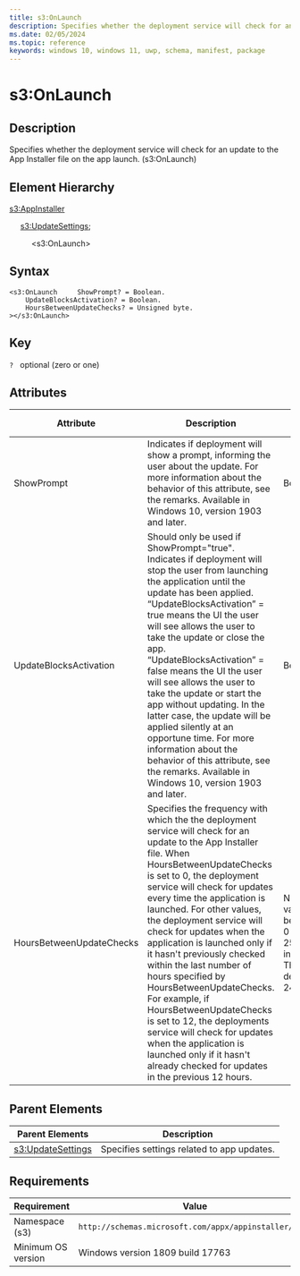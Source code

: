 ```yaml
---
title: s3:OnLaunch
description: Specifies whether the deployment service will check for an update to the App Installer file on the app launch. (s3:OnLaunch)
ms.date: 02/05/2024
ms.topic: reference
keywords: windows 10, windows 11, uwp, schema, manifest, package 
---
```


# s3:OnLaunch

## Description

Specifies whether the deployment service will check for an update to the App Installer file on the app launch. (s3:OnLaunch)



## Element Hierarchy

[s3:AppInstaller](element-s3-appinstaller.md)

&nbsp;&nbsp;&nbsp;&nbsp; [s3:UpdateSettings](element-s3-updatesettings.md);

&nbsp;&nbsp;&nbsp;&nbsp; &nbsp;&nbsp;&nbsp;&nbsp;  &lt;s3:OnLaunch&gt;

## Syntax

```syntax
<s3:OnLaunch     ShowPrompt? = Boolean.
    UpdateBlocksActivation? = Boolean.
    HoursBetweenUpdateChecks? = Unsigned byte.
></s3:OnLaunch>
```

## Key
`?`    optional (zero or one) 


## Attributes

| Attribute | Description | Data type | Required |
| -----------| -------------| -----------| ----------|
| ShowPrompt | Indicates if deployment will show a prompt, informing the user about the update. For more information about the behavior of this attribute, see the remarks. Available in Windows 10, version 1903 and later. | Boolean.| No |
| UpdateBlocksActivation | Should only be used if ShowPrompt="true". Indicates if deployment will stop the user from launching the application until the update has been applied. “UpdateBlocksActivation” = true means the UI the user will see allows the user to take the update or close the app. “UpdateBlocksActivation” = false means the UI the user will see allows the user to take the update or start the app without updating. In the latter case, the update will be applied silently at an opportune time. For more information about the behavior of this attribute, see the remarks. Available in Windows 10, version 1903 and later. | Boolean.| No |
| HoursBetweenUpdateChecks | Specifies the frequency with which the the deployment service will check for an update to the App Installer file. When HoursBetweenUpdateChecks is set to 0, the deployment service will check for updates every time the application is launched. For other values, the deployment service will check for updates when the application is launched only if it hasn't previously checked within the last number of hours specified by HoursBetweenUpdateChecks. For example, if HoursBetweenUpdateChecks is set to 12, the deployments service will check for updates when the application is launched only if it hasn't already checked for updates in the previous 12 hours. | Numeric values between 0 and 255 inclusive. The default is 24.| No |

## Parent Elements

| Parent Elements | Description |
|-----------------|-------------|
| [s3:UpdateSettings](element-s3-updatesettings.md) | Specifies settings related to app updates. |

## Requirements

| Requirement | Value |
| ---------------| -------------------------------------------------------------|
| Namespace (s3) | `http://schemas.microsoft.com/appx/appinstaller/2018` |
| Minimum OS version | Windows version 1809 build 17763 |
